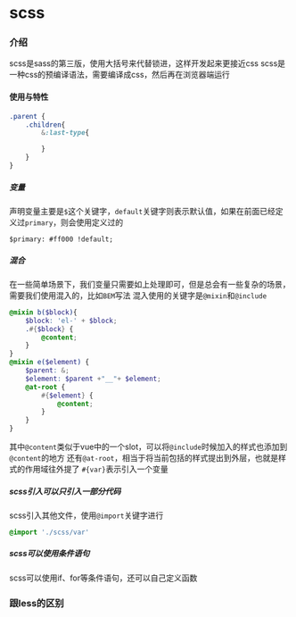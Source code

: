 # scss

### 介绍
scss是sass的第三版，使用大括号来代替锁进，这样开发起来更接近css
scss是一种css的预编译语法，需要编译成css，然后再在浏览器端运行

#### 使用与特性
```scss
.parent {
    .children{
        &:last-type{

        }
    }
}
```
##### 变量
声明变量主要是`$`这个关键字，`default`关键字则表示默认值，如果在前面已经定义过`primary`，则会使用定义过的
```scc
$primary: #ff000 !default;
```

##### 混合
在一些简单场景下，我们变量只需要如上处理即可，但是总会有一些复杂的场景，需要我们使用混入的，比如`BEM`写法
混入使用的关键字是`@mixin`和`@include`
```scss
@mixin b($block){
    $block: 'el-' + $block;
    .#{$block} {
        @content;
    }
}
@mixin e($element) {
    $parent: &;
    $element: $parent +"__"+ $element;
    @at-root {
        #{$element} {
            @content;
        }
    }
}
```
其中`@content`类似于vue中的一个slot，可以将`@include`时候加入的样式也添加到`@content`的地方
还有`@at-root`，相当于将当前包括的样式提出到外层，也就是样式的作用域往外提了
`#{var}`表示引入一个变量

##### scss引入可以只引入一部分代码
scss引入其他文件，使用`@import`关键字进行
```scss
@import './scss/var'
```

##### scss可以使用条件语句
scss可以使用if、for等条件语句，还可以自己定义函数

### 跟less的区别